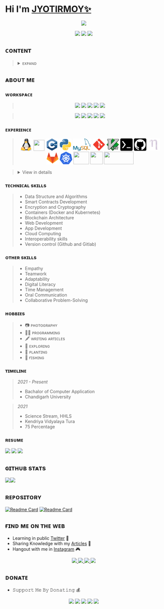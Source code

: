 # Hi I'm [JYOTIRMOY✨](https://linktr.ee/jyotirmoybarman)

<p align="center">
<img src="pic/details.gif">
</p>

<p align="center"> 
<img src="https://img.shields.io/badge/%F0%9F%87%AE%F0%9F%87%B3-INDIAN-blue?logo=h&logoColor=white&style=flat">
<img src="https://img.shields.io/badge/Twitter-jyotirmoytweet-blue?logo=twitter&style=flat">
<a href="mailto:j.barman.personal@gmail.com"> 
<img src="https://img.shields.io/badge/Gmail-j.barman.personal@gmail.com-blue?logo=gmail&logoColor=1d9bf0&style=flat">
</a><br/> </p>

## ᴄᴏɴᴛᴇɴᴛ

><details>
><summary>ᴇxᴘᴀɴᴅ</summary>
>
>- [ᴀʙᴏᴜᴛ ᴍᴇ](https://github.com/jyotirmoybarman/jyotirmoybarman#ᴀʙᴏᴜᴛ-ᴍᴇ)
>- [ᴡᴏʀᴋsᴘᴀᴄᴇ](https://github.com/jyotirmoybarman/jyotirmoybarman#ᴡᴏʀᴋsᴘᴀᴄᴇ)
>- [ᴇxᴘᴇʀɪᴇɴᴄᴇ](https://github.com/jyotirmoybarman/jyotirmoybarman#ᴇxᴘᴇʀɪᴇɴᴄᴇ)
>- [ʜᴏʙʙɪᴇs](https://github.com/jyotirmoybarman/jyotirmoybarman#ʜᴏʙʙɪᴇs)
>- [ᴛɪᴍᴇʟɪɴᴇ](https://github.com/jyotirmoybarman#ᴛɪᴍᴇʟɪɴᴇ)
>- [ʀᴇsᴜᴍᴇ](https://github.com/jyotirmoybarman/jyotirmoybarman#ʀᴇsᴜᴍᴇ)
>- [ɢɪᴛʜᴜʙ sᴛᴀᴛs](https://github.com/jyotirmoybarman/jyotirmoybarman#ɢɪᴛʜᴜʙ-sᴛᴀᴛs)
>- [ʀᴇᴘᴏsɪᴛᴏʀʏ](https://github.com/jyotirmoybarman/jyotirmoybarman#ʀᴇᴘᴏsɪᴛᴏʀʏ)
>- [ғɪɴᴅ ᴍᴇ ᴏɴ ᴛʜᴇ ᴡᴇʙ](https://github.com/jyotirmoybarman/jyotirmoybarman#ғɪɴᴅ-ᴍᴇ-ᴏɴ-ᴛʜᴇ-ᴡᴇʙ)
>- [ᴅᴏɴᴀᴛᴇ](https://github.com/jyotirmoybarman/jyotirmoybarman#ᴅᴏɴᴀᴛᴇ)
>
></details>

## ᴀʙᴏᴜᴛ ᴍᴇ


### ᴡᴏʀᴋsᴘᴀᴄᴇ

><p align="center">
><img src="https://img.shields.io/badge/Macbook_air_m1-E50914?style=for-the-badge&logo=apple&color=grey&logoColor=white">
><img src="https://img.shields.io/badge/vscode-purple?style=for-the-badge&logo=visual%20studio%20code&logoColor=white"> 
><img src="https://img.shields.io/badge/xcode-blue?style=for-the-badge&logo=xcode&logoColor=white">
><img src="https://img.shields.io/badge/git-red?style=for-the-badge&logo=git&logoColor=white">
><img src="https://img.shields.io/badge/GitHub-100000?style=for-the-badge&logo=github&logoColor=white">
></p>

><p align="center">
><img src="https://img.shields.io/badge/redmi_note_8_pro-E50914?style=for-the-badge&logo=Xiaomi&color=orange&logoColor=white"> 
><img src="https://img.shields.io/badge/Termux-E50914?style=for-the-badge&logo=linux&color=black&logoColor=white">   <img src="https://img.shields.io/badge/VIM-%2311AB00.svg?&style=for-the-badge&logo=vim&logoColor=white">
><img src="https://img.shields.io/badge/git-red?style=for-the-badge&logo=git&logoColor=white">
><img src="https://img.shields.io/badge/GitHub-100000?style=for-the-badge&logo=github&logoColor=white">
></p>

### ᴇxᴘᴇʀɪᴇɴᴄᴇ

><p align="center">
><img src="pic/linux.png" width=40px height=40px>
><img src="https://logos-download.com/wp-content/uploads/2020/06/Apple_Mac_OS_Logo.png" width=35px height=35px>
><img src="pic/Cpp.png" width=40px height=40px>
><img src="pic/python.png" width=40px height=40px> 
><img src="pic/mysql.png" width=60px height=40px>
><img src="pic/git.png" width=40px height=40px> 
><img src="pic/vim.png" width=40px height=40px> 
><img src="pic/termux.png" width=40px height=40px> 
><img src="pic/GitHub.png" width=40px height=40px>
><img src="pic/nano.png" width=40px height=40px> 
><img src="pic/gitlab.png" width=40px height=40px>
><img src="https://raw.githubusercontent.com/kubernetes/kubernetes/master/logo/logo.png" width=40px height=40px>
><img src="https://www.docker.com/sites/default/files/d8/2019-07/Moby-logo.png" width=50px height=40px>
><img src="https://code.visualstudio.com/assets/images/code-stable.png" width=40px height=40px>
><img src="https://www.freepnglogos.com/uploads/html5-logo-png/html5-logo-devextreme-multi-purpose-controls-html-javascript-3.png" width=95px height=40px>
></p>

><details>
><summary>View in details</summary>
>
>### Operating System
>
>- Linux
>- Mac os
>- Windows
>
>### Programming Language
>
>- C
>- C#
>- C++
>- R
>- Rust
>- Python
>
>### Database
>
>- MySql
>- MongoDB
>
>### Version Control
>
>- Git
>- Github
>- Gitlab
>
>### Containers
>
>- Docker
>- Kubernetes
>
>### Web Development
>
>- Html
>- Css
>- Javascript
>
>### Text Editor and IDEs
>
>- Vim
>- Nano
>- VS code
>- Pycharm
>- vs studio
>
></details>

### ᴛᴇᴄʜɴɪᴄᴀʟ sᴋɪʟʟs

>- Data Structure and Algorithms
>- Smart Contracts Development
>- Encryption and Cryptography
>- Containers (Docker and Kubernetes)
>- Blockchain Architecture
>- Web Development
>- App Development
>- Cloud Computing
>- Interoperability skills
>- Version control (Github and Gitlab)

### ᴏᴛʜᴇʀ sᴋɪʟʟs

>- Empathy
>- Teamwork
>- Adaptability
>- Digital Literacy
>- Time Management
>- Oral Communication
>- Collaborative Problem-Solving

### ʜᴏʙʙɪᴇs

>- 📷 ᴘʜᴏᴛᴏɢʀᴀᴘʜʏ 
>- 👨‍💻 ᴘʀᴏɢʀᴀᴍᴍɪɴɢ
>- 🖋️ ᴡʀɪᴛɪɴɢ ᴀʀᴛɪᴄʟᴇs
>- 🔎 ᴇxᴘʟᴏʀɪɴɢ
>- 🌱 ᴘʟᴀɴᴛɪɴɢ 
>- 🎣 ғɪsʜɪɴɢ 

### ᴛɪᴍᴇʟɪɴᴇ

><i>2021 - Present</i>
>- Bachalor of Computer Application
>- Chandigarh University

><i>2021</i>
>- Science Stream, HHLS
>- Kendriya Vidyalaya Tura
>- 75 Percentage

### ʀᴇsᴜᴍᴇ

<p align="left">
<a href=""><img src="https://img.shields.io/badge/-_ᴅᴏᴡɴʟᴏᴀᴅ_-green?style=plastic"></a> <a href=""><img src="https://img.shields.io/badge/-_ᴠɪᴇᴡ_-red?style=plastic"></a> <a href=""><img src="https://img.shields.io/badge/-_sʜᴀʀᴇ_-blue?style=plastic"></a>
</p>

## ɢɪᴛʜᴜʙ sᴛᴀᴛs 

<img src="https://github-readme-stats.vercel.app/api?username=jyotirmoybarman&border_radius=30&show_icons=false&theme=github_darkb&line_height=25&hide_border=true&bg_color=90,0098f7ff,464bffff&title_color=fff&text_color=fff"><img src="https://github-readme-stats.vercel.app/api/top-langs/?username=jyotirmoybarman&border_radius=30&layout=compact&hide_border=true&bg_color=90,0098f7ff,464bffff&title_color=fff&text_color=fff"> 

## ʀᴇᴘᴏsɪᴛᴏʀʏ

[![Readme Card](https://github-readme-stats.vercel.app/api/pin/?username=jyotirmoybarman&repo=Cpp-Language&border_radius=30&bg_color=90,0098f7ff,464bffff&title_color=fff&text_color=fff&layout=compact&hide_border=true)](https://github.com/jyotirmoybarman/Cpp-Language)
[![Readme Card](https://github-readme-stats.vercel.app/api/pin/?username=jyotirmoybarman&repo=Python-3-Language&border_radius=30&bg_color=90,0098f7ff,464bffff&title_color=fff&text_color=fff&layout=compact&hide_border=true)](https://github.com/jyotirmoybarman/Cpp-Language)

## ғɪɴᴅ ᴍᴇ ᴏɴ ᴛʜᴇ ᴡᴇʙ 
- Learning in public [Twitter](https://twitter.com/jyotirmoytweet?s=08) 🎥
- Sharing Knowledge with my [Articles](https://jyotirmoy.hashnode.dev/) 📰
- Hangout with me in [Instagram](https://instagram.com/jyotirmoy_barman_) 🎮
<p align="center">
<a href="https://github.com/jyotirmoybarman/">
        <img src="https://img.shields.io/badge/-_jyotirmoybarman_-grey?style=plastic&logo=github">
</a>
<a href="https://instagram.com/jyotirmoy_barman_">
        <img src="https://img.shields.io/badge/-_jyotirmoy__barman__-red?style=plastic&logo=instagram&logoColor=white">
</a>
<a href="https://twitter.com/jyotirmoytweet">
        <img src="https://img.shields.io/badge/-_jyotirmoytweet_-blue?style=plastic&logo=twitter&logoColor=white">
</a>
<a href="https://linktr.ee/jyotirmoybarman">
        <img src="https://img.shields.io/badge/-_jyotirmoybarman_-green?style=plastic&logo=linktree&logoColor=white">
</a>
</p>

## ᴅᴏɴᴀᴛᴇ

- 𝚂𝚞𝚙𝚙𝚘𝚛𝚝 𝙼𝚎 𝙱𝚢 𝙳𝚘𝚗𝚊𝚝𝚒𝚗𝚐 💰

<p align="center">
<img src="https://img.shields.io/badge/-ʙᴜʏ_ᴍᴇ_ᴀ_ᴄᴏғғᴇᴇ-yellow?style=plastic&logo=buy-me-a-coffee&logoColor=white"> <img src="https://img.shields.io/badge/-ᴘʜᴏɴᴇᴘᴇ-purple?style=plastic&logo=phonepe&logoColor=white"> <img src="https://img.shields.io/badge/-_ᴇᴛʜᴇʀᴇᴜᴍ_-3C3C3D?style=plastic&logo=Ethereum"> <img src="https://img.shields.io/badge/_ʙɪᴛᴄᴏɪɴ_-000000?style=plastic&logo=bitcoin&logoColor=white"> <img src="https://img.shields.io/badge/-🏦_ʙᴀɴᴋ_-blue?style=plastic&logo=&logoColor=white">
</p>
